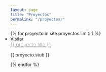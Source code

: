 ```yaml
---
layout: page
title: "Proyectos"
permalink: "/proyectos/"
---
```

<ul class="post-list" style="padding:0;">
{% for proyecto in site.proyectos limit: 1 %}
    <li>
  	  <span class="post-meta"><a href="{{ proyecto.url }}" class="button">Visitar</a></span>
	  <h3 style="margin:0;font-weight:100 !important;">
	   <a href="{{ proyecto.url }}" class="post-link">{{ proyecto.title }}</a>
	  </h3>
	  <p>{{ proyecto.stub }}</p>
  </li>
{% endfor %}
</ul> 